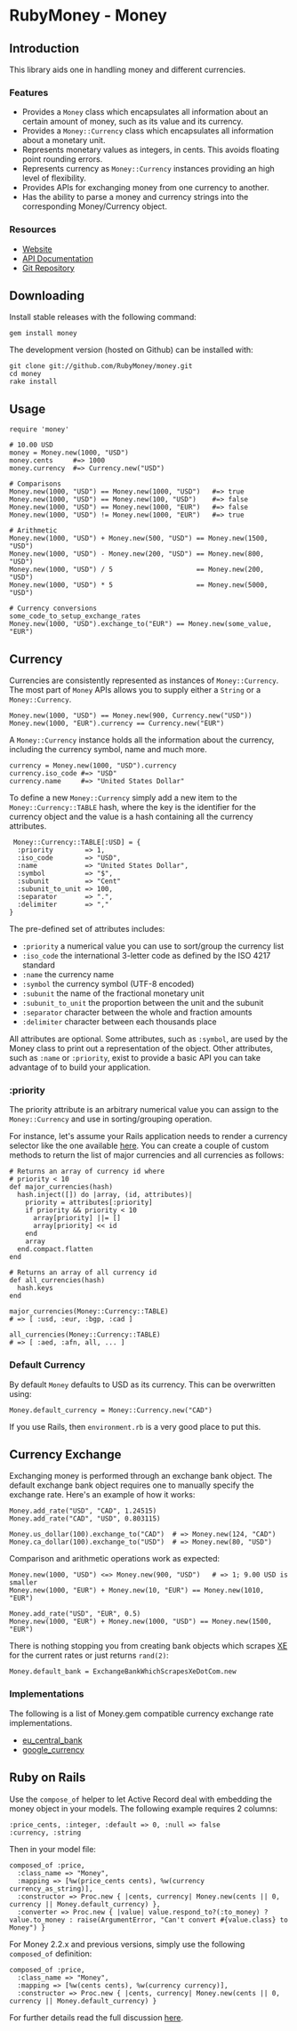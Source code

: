 # RubyMoney - Money

## Introduction

This library aids one in handling money and different currencies.

### Features

- Provides a `Money` class which encapsulates all information about an certain
  amount of money, such as its value and its currency.
- Provides a `Money::Currency` class which encapsulates all information about
  a monetary unit.
- Represents monetary values as integers, in cents. This avoids floating point
  rounding errors.
- Represents currency as `Money::Currency` instances providing an high level of
  flexibility.
- Provides APIs for exchanging money from one currency to another.
- Has the ability to parse a money and currency strings
  into the corresponding Money/Currency object.

### Resources

- [Website](http://money.rubyforge.org)
- [API Documentation](http://money.rubyforge.org)
- [Git Repository](http://github.com/RubyMoney/money)

## Downloading

Install stable releases with the following command:

    gem install money

The development version (hosted on Github) can be installed with:

    git clone git://github.com/RubyMoney/money.git
    cd money
    rake install

## Usage

    require 'money'

    # 10.00 USD
    money = Money.new(1000, "USD")
    money.cents     #=> 1000
    money.currency  #=> Currency.new("USD")

    # Comparisons
    Money.new(1000, "USD") == Money.new(1000, "USD")   #=> true
    Money.new(1000, "USD") == Money.new(100, "USD")    #=> false
    Money.new(1000, "USD") == Money.new(1000, "EUR")   #=> false
    Money.new(1000, "USD") != Money.new(1000, "EUR")   #=> true

    # Arithmetic
    Money.new(1000, "USD") + Money.new(500, "USD") == Money.new(1500, "USD")
    Money.new(1000, "USD") - Money.new(200, "USD") == Money.new(800, "USD")
    Money.new(1000, "USD") / 5                     == Money.new(200, "USD")
    Money.new(1000, "USD") * 5                     == Money.new(5000, "USD")

    # Currency conversions
    some_code_to_setup_exchange_rates
    Money.new(1000, "USD").exchange_to("EUR") == Money.new(some_value, "EUR")

## Currency

Currencies are consistently represented as instances of `Money::Currency`.
The most part of `Money` APIs allows you to supply either a `String` or a
`Money::Currency`.

    Money.new(1000, "USD") == Money.new(900, Currency.new("USD"))
    Money.new(1000, "EUR").currency == Currency.new("EUR")

A `Money::Currency` instance holds all the information about the currency,
including the currency symbol, name and much more.

    currency = Money.new(1000, "USD").currency
    currency.iso_code #=> "USD"
    currency.name     #=> "United States Dollar"

To define a new `Money::Currency` simply add a new item to the
`Money::Currency::TABLE` hash, where the key is the identifier for the currency
object and the value is a hash containing all the currency attributes.

     Money::Currency::TABLE[:USD] = {
      :priority        => 1,
      :iso_code        => "USD",
      :name            => "United States Dollar",
      :symbol          => "$",
      :subunit         => "Cent"
      :subunit_to_unit => 100,
      :separator       => ".",
      :delimiter       => ","
    }

The pre-defined set of attributes includes:

- `:priority` a numerical value you can use to sort/group the currency list
- `:iso_code` the international 3-letter code as defined by the ISO 4217 standard
- `:name` the currency name
- `:symbol` the currency symbol (UTF-8 encoded)
- `:subunit` the name of the fractional monetary unit
- `:subunit_to_unit` the proportion between the unit and the subunit
- `:separator` character between the whole and fraction amounts
- `:delimiter` character between each thousands place

All attributes are optional. Some attributes, such as `:symbol`, are used by
the Money class to print out a representation of the object. Other attributes,
such as `:name` or `:priority`, exist to provide a basic API you can take
advantage of to build your application.

### :priority

The priority attribute is an arbitrary numerical value you can assign to the
`Money::Currency` and use in sorting/grouping operation.

For instance, let's assume your Rails application needs to render a currency
selector like the one available
[here](http://finance.yahoo.com/currency-converter/). You can create a couple of
custom methods to return the list of major currencies and all currencies as
follows:

    # Returns an array of currency id where
    # priority < 10
    def major_currencies(hash)
      hash.inject([]) do |array, (id, attributes)|
        priority = attributes[:priority]
        if priority && priority < 10
          array[priority] ||= []
          array[priority] << id
        end
        array
      end.compact.flatten
    end

    # Returns an array of all currency id
    def all_currencies(hash)
      hash.keys
    end

    major_currencies(Money::Currency::TABLE)
    # => [ :usd, :eur, :bgp, :cad ]

    all_currencies(Money::Currency::TABLE)
    # => [ :aed, :afn, all, ... ]

### Default Currency

By default `Money` defaults to USD as its currency. This can be overwritten
using:

    Money.default_currency = Money::Currency.new("CAD")

If you use Rails, then `environment.rb` is a very good place to put this.

## Currency Exchange

Exchanging money is performed through an exchange bank object. The default
exchange bank object requires one to manually specify the exchange rate. Here's
an example of how it works:

    Money.add_rate("USD", "CAD", 1.24515)
    Money.add_rate("CAD", "USD", 0.803115)

    Money.us_dollar(100).exchange_to("CAD")  # => Money.new(124, "CAD")
    Money.ca_dollar(100).exchange_to("USD")  # => Money.new(80, "USD")

Comparison and arithmetic operations work as expected:

    Money.new(1000, "USD") <=> Money.new(900, "USD")   # => 1; 9.00 USD is smaller
    Money.new(1000, "EUR") + Money.new(10, "EUR") == Money.new(1010, "EUR")

    Money.add_rate("USD", "EUR", 0.5)
    Money.new(1000, "EUR") + Money.new(1000, "USD") == Money.new(1500, "EUR")

There is nothing stopping you from creating bank objects which scrapes
[XE](http://www.xe.com) for the current rates or just returns `rand(2)`:

    Money.default_bank = ExchangeBankWhichScrapesXeDotCom.new

### Implementations

The following is a list of Money.gem compatible currency exchange rate
implementations.

- [eu_central_bank](http://github.com/RubyMoney/eu_central_bank)
- [google_currency](http://github.com/RubyMoney/google_currency)

## Ruby on Rails

Use the `compose_of` helper to let Active Record deal with embedding the money
object in your models. The following example requires 2 columns:

    :price_cents, :integer, :default => 0, :null => false
    :currency, :string

Then in your model file:

    composed_of :price,
      :class_name => "Money",
      :mapping => [%w(price_cents cents), %w(currency currency_as_string)],
      :constructor => Proc.new { |cents, currency| Money.new(cents || 0, currency || Money.default_currency) },
      :converter => Proc.new { |value| value.respond_to?(:to_money) ? value.to_money : raise(ArgumentError, "Can't convert #{value.class} to Money") }


For Money 2.2.x and previous versions, simply use the following `composed_of`
definition:

    composed_of :price,
      :class_name => "Money",
      :mapping => [%w(cents cents), %w(currency currency)],
      :constructor => Proc.new { |cents, currency| Money.new(cents || 0, currency || Money.default_currency) }

For further details read the full discussion
[here](http://github.com/RubyMoney/money/issues/4#comment_224880).
